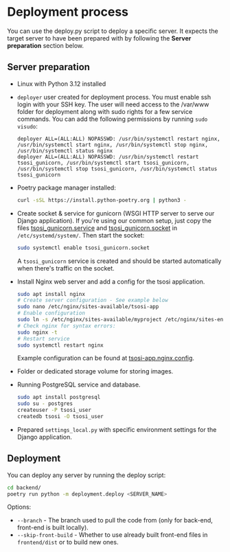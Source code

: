 # Deployment process

You can use the deploy.py script to deploy a specific server.
It expects the target server to have been prepared with by following the **Server preparation** section below.


## Server preparation

* Linux with Python 3.12 installed

* `deployer` user created for deployment process. You must enable ssh login with your SSH key. The user will need access to the /var/www folder for deployment along with sudo rights for a few service commands. You can add the following permissions by running `sudo visudo`:
    ```
    deployer ALL=(ALL:ALL) NOPASSWD: /usr/bin/systemctl restart nginx, /usr/bin/systemctl start nginx, /usr/bin/systemctl stop nginx, /usr/bin/systemctl status nginx 
    deployer ALL=(ALL:ALL) NOPASSWD: /usr/bin/systemctl restart tsosi_gunicorn, /usr/bin/systemctl start tsosi_gunicorn, /usr/bin/systemctl stop tsosi_gunicorn, /usr/bin/systemctl status tsosi_gunicorn
    ```

* Poetry package manager installed:
    ```bash
    curl -sSL https://install.python-poetry.org | python3 -
    ```

* Create socket & service for gunicorn (WSGI HTTP server to serve our Django application). If you're using our common setup, just copy the files [tsosi_gunicorn.service](./tsosi_gunicorn.service) and [tsosi_gunicorn.socket](./tsosi_gunicorn.socket) in `/etc/systemd/system/`.
    Then start the socket:
    ```bash
    sudo systemctl enable tsosi_gunicorn.socket
    ```
    A `tsosi_gunicorn` service is created and should be started automatically when there's traffic on the socket.  

* Install Nginx web server and add a config for the tsosi application.
    ```bash
    sudo apt install nginx
    # Create server configuration - See example below
    sudo nano /etc/nginx/sites-available/tsosi-app
    # Enable configuration
    sudo ln -s /etc/nginx/sites-available/myproject /etc/nginx/sites-enabled/
    # Check nginx for syntax errors:
    sudo nginx -t
    # Restart service
    sudo systemctl restart nginx    
    ```

    Example configuration can be found at [tsosi-app.nginx.config](./tsosi-app.nginx.config).
    

* Folder or dedicated storage volume for storing images.

* Running PostgreSQL service and database.
    ```bash
    sudo apt install postgresql
    sudo su - postgres
    createuser -P tsosi_user
    createdb tsosi -O tsosi_user
    ```

* Prepared `settings_local.py` with specific environment settings for the Django application.



## Deployment

You can deploy any server by running the deploy script:
```bash
cd backend/
poetry run python -m deployment.deploy <SERVER_NAME>
```
Options:
* `--branch` - The branch used to pull the code from (only for back-end, front-end is built locally).
* `--skip-front-build` - Whether to use already built front-end files in `frontend/dist` or to build new ones.